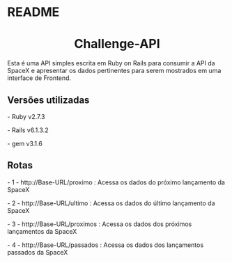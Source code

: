 # README

<h1 align="center">Challenge-API</h1>
<p>Esta é uma API simples escrita em Ruby on Rails para consumir a API da SpaceX e apresentar os dados pertinentes para serem mostrados em uma interface de Frontend.</p>


<h2 >Versões utilizadas</h2>
<p> - Ruby v2.7.3</p>
<p> - Rails v6.1.3.2</p>
<p> - gem v3.1.6</p>


<h2 >Rotas</h2>
<p> - 1 - http://Base-URL/proximo : Acessa os dados do próximo lançamento da SpaceX</p>
<p> - 2 - http://Base-URL/ultimo : Acessa os dados do último lançamento da SpaceX</p>
<p> - 3 - http://Base-URL/proximos : Acessa os dados dos próximos lançamentos da SpaceX</p>
<p> - 4 - http://Base-URL/passados : Acessa os dados dos lançamentos passados da SpaceX</p>



